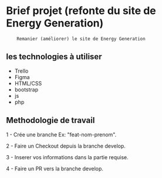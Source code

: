 # Brief projet (refonte du site de Energy Generation)
        Remanier (améliorer) le site de Energy Generation

## les technologies à utiliser 
- Trello
- Figma
- HTML/CSS
- bootstrap
- js
- php

## Methodologie de travail

1 - Crée une branche Ex: "feat-nom-prenom".

2 - Faire un Checkout depuis la branche develop.

3 - Inserer vos informations dans la partie requise.

4 - Faire un PR vers la branche develop.
